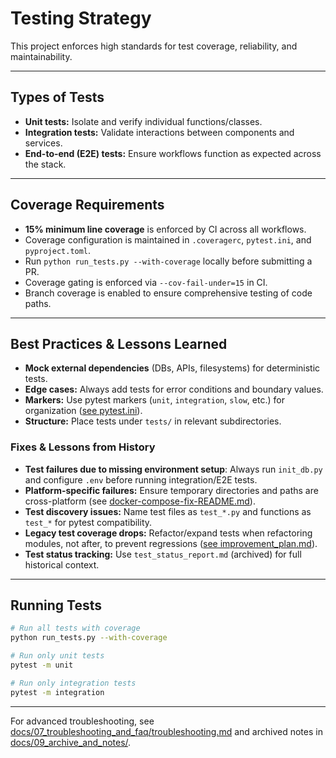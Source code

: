 # Testing Strategy

This project enforces high standards for test coverage, reliability, and maintainability.

---

## Types of Tests

- **Unit tests:** Isolate and verify individual functions/classes.
- **Integration tests:** Validate interactions between components and services.
- **End-to-end (E2E) tests:** Ensure workflows function as expected across the stack.

---

## Coverage Requirements

- **15% minimum line coverage** is enforced by CI across all workflows.
- Coverage configuration is maintained in `.coveragerc`, `pytest.ini`, and `pyproject.toml`.
- Run `python run_tests.py --with-coverage` locally before submitting a PR.
- Coverage gating is enforced via `--cov-fail-under=15` in CI.
- Branch coverage is enabled to ensure comprehensive testing of code paths.

---

## Best Practices & Lessons Learned

- **Mock external dependencies** (DBs, APIs, filesystems) for deterministic tests.
- **Edge cases:** Always add tests for error conditions and boundary values.
- **Markers:** Use pytest markers (`unit`, `integration`, `slow`, etc.) for organization ([see pytest.ini](../../pytest.ini)).
- **Structure:** Place tests under `tests/` in relevant subdirectories.

### Fixes & Lessons from History

- **Test failures due to missing environment setup**: Always run `init_db.py` and configure `.env` before running integration/E2E tests.
- **Platform-specific failures:** Ensure temporary directories and paths are cross-platform (see [docker-compose-fix-README.md](../../docker-compose-fix-README.md)).
- **Test discovery issues:** Name test files as `test_*.py` and functions as `test_*` for pytest compatibility.
- **Legacy test coverage drops:** Refactor/expand tests when refactoring modules, not after, to prevent regressions ([see improvement_plan.md](../../improvement_plan.md)).
- **Test status tracking:** Use `test_status_report.md` (archived) for full historical context.

---

## Running Tests

```bash
# Run all tests with coverage
python run_tests.py --with-coverage

# Run only unit tests
pytest -m unit

# Run only integration tests
pytest -m integration
```

---

For advanced troubleshooting, see [docs/07_troubleshooting_and_faq/troubleshooting.md](../07_troubleshooting_and_faq/troubleshooting.md) and archived notes in [docs/09_archive_and_notes/](../09_archive_and_notes/).
